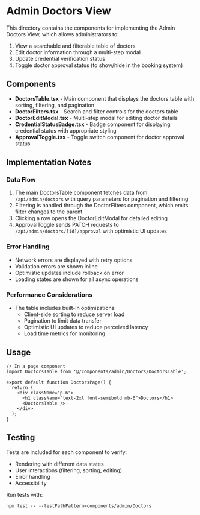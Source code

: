 # Admin Doctors View

This directory contains the components for implementing the Admin Doctors View, which allows administrators to:

1. View a searchable and filterable table of doctors
2. Edit doctor information through a multi-step modal
3. Update credential verification status
4. Toggle doctor approval status (to show/hide in the booking system)

## Components

- **DoctorsTable.tsx** - Main component that displays the doctors table with sorting, filtering, and pagination
- **DoctorFilters.tsx** - Search and filter controls for the doctors table
- **DoctorEditModal.tsx** - Multi-step modal for editing doctor details
- **CredentialStatusBadge.tsx** - Badge component for displaying credential status with appropriate styling
- **ApprovalToggle.tsx** - Toggle switch component for doctor approval status

## Implementation Notes

### Data Flow

1. The main DoctorsTable component fetches data from `/api/admin/doctors` with query parameters for pagination and filtering
2. Filtering is handled through the DoctorFilters component, which emits filter changes to the parent
3. Clicking a row opens the DoctorEditModal for detailed editing
4. ApprovalToggle sends PATCH requests to `/api/admin/doctors/[id]/approval` with optimistic UI updates

### Error Handling

- Network errors are displayed with retry options
- Validation errors are shown inline
- Optimistic updates include rollback on error
- Loading states are shown for all async operations

### Performance Considerations

- The table includes built-in optimizations:
  - Client-side sorting to reduce server load
  - Pagination to limit data transfer
  - Optimistic UI updates to reduce perceived latency
  - Load time metrics for monitoring

## Usage

```tsx
// In a page component
import DoctorsTable from '@/components/admin/Doctors/DoctorsTable';

export default function DoctorsPage() {
  return (
    <div className="p-6">
      <h1 className="text-2xl font-semibold mb-6">Doctors</h1>
      <DoctorsTable />
    </div>
  );
}
```

## Testing

Tests are included for each component to verify:
- Rendering with different data states
- User interactions (filtering, sorting, editing)
- Error handling
- Accessibility

Run tests with:
```
npm test -- --testPathPattern=components/admin/Doctors
``` 